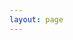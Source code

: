 ```yaml
---
layout: page
---
```


<script setup>
import { withBase } from 'vitepress'
</script>

<eo-dash :config="withBase('/configs/secondconfig.js')"/>
